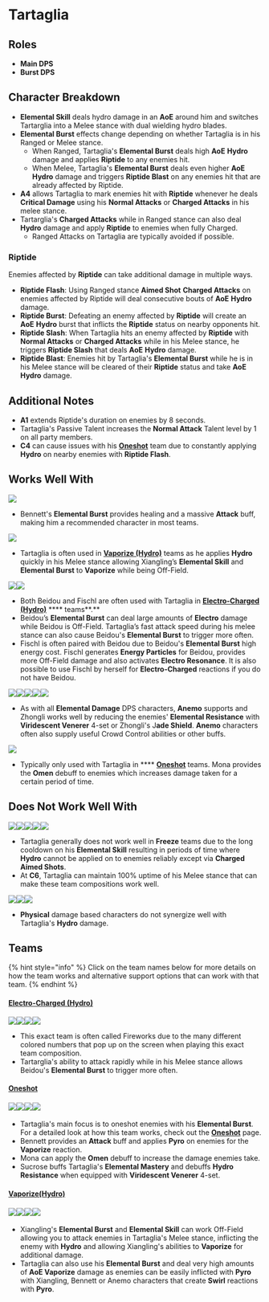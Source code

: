 # Tartaglia

## **Roles**

* **Main DPS**
* **Burst DPS**

## **Character Breakdown**

* **Elemental Skill** deals hydro damage in an **AoE** around him and switches Tartarglia into a Melee stance with dual wielding hydro blades.
* **Elemental Burst** effects change depending on whether Tartaglia is in his Ranged or Melee stance.
  * When Ranged, Tartaglia's **Elemental Burst** deals high **AoE** **Hydro** damage and applies **Riptide** to any enemies hit.
  * When Melee, Tartaglia's **Elemental Burst** deals even higher **AoE** **Hydro** damage and triggers **Riptide Blast** on any enemies hit that are already affected by Riptide.
* **A4** allows Tartaglia to mark enemies hit with **Riptide** whenever he deals **Critical Damage** using his **Normal Attacks** or **Charged Attacks** in his melee stance.
* Tartarglia's **Charged Attacks** while in Ranged stance can also deal **Hydro** damage and apply **Riptide** to enemies when fully Charged.
  * Ranged Attacks on Tartaglia are typically avoided if possible.

### Riptide

Enemies affected by **Riptide** can take additional damage in multiple ways.

* **Riptide Flash**: Using Ranged stance **Aimed Shot** **Charged Attacks** on enemies affected by Riptide will deal consecutive bouts of **AoE** **Hydro** damage.
* **Riptide Burst**: Defeating an enemy affected by **Riptide** will create an **AoE** **Hydro** burst that inflicts the **Riptide** status on nearby opponents hit.
* **Riptide Slash**: When Tartaglia hits an enemy affected by **Riptide** with **Normal Attacks** or **Charged Attacks** while in his Melee stance, he triggers **Riptide Slash** that deals **AoE** **Hydro** damage.
* **Riptide Blast**: Enemies hit by Tartaglia's **Elemental Burst** while he is in his Melee stance will be cleared of their **Riptide** status and take **AoE** **Hydro** damage.

## Additional Notes

* **A1** extends Riptide's duration on enemies by 8 seconds.
* Tartaglia's Passive Talent increases the **Normal Attack** Talent level by 1 on all party members.
* **C4** can cause issues with his [**Oneshot**](../../teams/oneshot.md) team due to constantly applying **Hydro** on nearby enemies with **Riptide Flash**.

## Works Well With

![](../../.gitbook/assets/UI\_AvatarIcon\_Bennett.png)

* Bennett's **Elemental Burst** provides healing and a massive **Attack** buff, making him a recommended character in most teams.

![](../../.gitbook/assets/UI\_AvatarIcon\_Xiangling.png)

* Tartaglia is often used in [**Vaporize (Hydro)**](../../teams/vaporize.md) teams as he applies **Hydro** quickly in his Melee stance allowing Xiangling’s **Elemental Skill** and **Elemental Burst** to **Vaporize** while being Off-Field.

![](../../.gitbook/assets/UI\_AvatarIcon\_Beidou.png)![](../../.gitbook/assets/UI\_AvatarIcon\_Fischl.png)

* Both Beidou and Fischl are often used with Tartaglia in [**Electro-Charged (Hydro)**](../../teams/electro-charged-hydro.md) **** teams**.**
* Beidou’s **Elemental Burst** can deal large amounts of **Electro** damage while Beidou is Off-Field. Tartaglia’s fast attack speed during his melee stance can also cause Beidou's **Elemental Burst** to trigger more often.
* Fischl is often paired with Beidou due to Beidou's **Elemental Burst** high energy cost. Fischl generates **Energy Particles** for Beidou, provides more Off-Field damage and also activates **Electro Resonance**. It is also possible to use Fischl by herself for **Electro-Charged** reactions if you do not have Beidou.

![](../../.gitbook/assets/UI\_AvatarIcon\_Kazuha.png)![](../../.gitbook/assets/UI\_AvatarIcon\_Sucrose.png)![](../../.gitbook/assets/UI\_AvatarIcon\_Venti.png)![](../../.gitbook/assets/UI\_AvatarIcon\_Jean.png)![](../../.gitbook/assets/UI\_AvatarIcon\_Zhongli.png)

* As with all **Elemental Damage** DPS characters, **Anemo** supports and Zhongli works well by reducing the enemies' **Elemental Resistance** with **Viridescent Venerer** 4-set or Zhongli's J**ade Shield**. **Anemo** characters often also supply useful Crowd Control abilities or other buffs.

![](../../.gitbook/assets/UI\_AvatarIcon\_Mona.png)

* Typically only used with Tartaglia in **** [**Oneshot**](../../teams/oneshot.md) teams. Mona provides the **Omen** debuff to enemies which increases damage taken for a certain period of time.

## **Does Not Work Well With**

****![](../../.gitbook/assets/UI\_AvatarIcon\_Ayaka.png)****![](../../.gitbook/assets/UI\_AvatarIcon\_Ganyu.png)****![](../../.gitbook/assets/UI\_AvatarIcon\_Chongyun.png)****![](../../.gitbook/assets/UI\_AvatarIcon\_Kaeya.png)****![](../../.gitbook/assets/UI\_AvatarIcon\_Rosaria.png)****

* Tartaglia generally does not work well in **Freeze** teams due to the long cooldown on his **Elemental Skill** resulting in periods of time where **Hydro** cannot be applied on to enemies reliably except via **Charged Aimed Shots**.
* At **C6**, Tartaglia can maintain 100% uptime of his Melee stance that can make these team compositions work well.

![](../../.gitbook/assets/UI\_AvatarIcon\_Eula.png)![](../../.gitbook/assets/UI\_AvatarIcon\_Razor.png)![](../../.gitbook/assets/UI\_AvatarIcon\_Xinyan.png)

* **Physical** damage based characters do not synergize well with Tartaglia's **Hydro** damage.

## **Teams**

{% hint style="info" %}
Click on the team names below for more details on how the team works and alternative support options that can work with that team.
{% endhint %}

#### [Electro-Charged (Hydro)](../../teams/electro-charged-hydro.md)

![](../../.gitbook/assets/UI\_AvatarIcon\_Tartaglia.png)![](../../.gitbook/assets/UI\_AvatarIcon\_Beidou.png)![](../../.gitbook/assets/UI\_AvatarIcon\_Fischl.png)![](../../.gitbook/assets/UI\_AvatarIcon\_Bennett.png)

* This exact team is often called Fireworks due to the many different colored numbers that pop up on the screen when playing this exact team composition.
* Tartarglia's ability to attack rapidly while in his Melee stance allows Beidou's **Elemental Burst** to  trigger more often.

#### [Oneshot](../../teams/oneshot.md)

#### ![](../../.gitbook/assets/UI\_AvatarIcon\_Tartaglia.png)![](../../.gitbook/assets/UI\_AvatarIcon\_Bennett.png)![](../../.gitbook/assets/UI\_AvatarIcon\_Mona.png)![](../../.gitbook/assets/UI\_AvatarIcon\_Sucrose.png)

* Tartaglia's main focus is to oneshot enemies with his **Elemental Burst**. For a detailed look at how this team works, check out the [**Oneshot**](../../teams/oneshot.md) page.
* Bennett provides an **Attack** buff and applies **Pyro** on enemies for the **Vaporize** reaction.
* Mona can apply the **Omen** debuff to increase the damage enemies take.
* Sucrose buffs Tartaglia's **Elemental Mastery** and debuffs **Hydro Resistance** when equipped with **Viridescent Venerer** 4-set.

#### [Vaporize(Hydro)](../../teams/vaporize.md)

#### ![](../../.gitbook/assets/UI\_AvatarIcon\_Tartaglia.png)![](../../.gitbook/assets/UI\_AvatarIcon\_Xiangling.png)![](../../.gitbook/assets/UI\_AvatarIcon\_Sucrose.png)![](../../.gitbook/assets/UI\_AvatarIcon\_Bennett.png)

* Xiangling's **Elemental Burst** and **Elemental Skill** can work Off-Field allowing you to attack enemies in Tartaglia's Melee stance, inflicting the enemy with **Hydro** and allowing Xiangling's abilities to **Vaporize** for additional damage.
* Tartaglia can also use his **Elemental Burst** and deal very high amounts of **AoE Vaporize** damage as enemies can be easily inflicted with **Pyro** with Xiangling, Bennett or Anemo characters that create **Swirl** reactions with **Pyro**.
